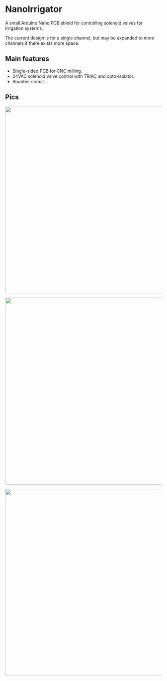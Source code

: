 # NanoIrrigator
A small Arduino Nano PCB shield for controlling solenoid valves for irrigation systems.

The current design is for a single channel, but may be expanded to more channels if there exists more space.

## Main features
* Single-sided PCB for CNC milling.
* 24VAC solenoid valve control with TRIAC and opto-isolator.
* Snubber circuit.

## Pics
<p align="center">
    <img src="./img/NanoIrrigator_3d" width="600">
</p>
<p align="center">
    <img src="./img/NanoIrrigator_sim" width="600">
</p>
<p align="center">
    <img src="./img/NanoIrrigator_pcb" width="600">
</p>

